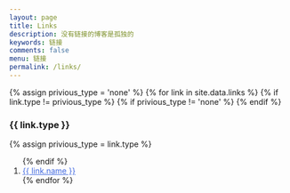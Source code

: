 ```yaml
---
layout: page
title: Links
description: 没有链接的博客是孤独的
keywords: 链接
comments: false
menu: 链接
permalink: /links/
---
```


<div>
  {% assign privious_type = 'none' %}
    {% for link in site.data.links %}
      {% if link.type != privious_type %}
        {% if privious_type != 'none' %}
          </ol>
        {% endif %}
        <h3>{{ link.type }}</h3>
        {% assign privious_type = link.type %}
        <ol class="posts-list" >
      {% endif %}
      <li class="posts-list-item">
        <a class="posts-list-name" style="color:#4169E1" href="{{ link.url }}">{{ link.name }}</a>
      </li>
    {% endfor %}
  </ol>
</div>